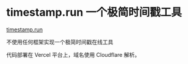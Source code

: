 # timestamp.run 一个极简时间戳工具

[timestamp.run](https://timestamp.run/)

不使用任何框架实现一个极简时间戳在线工具

代码部署在 Vercel 平台上，域名使用 Cloudflare 解析。
